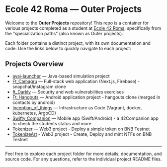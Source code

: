 # Ecole 42 Roma — Outer Projects

Welcome to the **Outer Projects** repository! This repo is a container for various projects completed as a student at [Ecole 42 Roma](https://roma.42.fr/), specifically from the "specialization paths" (also known as Outer projects).

Each folder contains a distinct project, with its own documentation and code. Use the links below to quickly navigate to each project:

## Projects Overview

- [avaj-launcher](avaj-launcher/) — Java-based simulation project
- [Ft_Camagru](Ft_Camagru/) — Full-stack web application (Next.js, Firebase) - snapchat/instagram clone
- [ft_Darkly](ft_Darkly/) — Security and web vulnerabilities exercises
- [Ft_Hangouts](Ft_Hangouts/) — Android application project - hangouts clone (merged in contacts by android)
- [Inception_of_things](Inception_of_things/) — Infrastructure as Code (Vagrant, docker, kubernetes, ArgoCD)
- [Swifty_Companion](Swifty_Companion/) — Mobile app (Swift/Android) - a 42Companion app to check the students status and more
- [Tokenizer](Tokenizer/) — Web3 project - Deploy a simple token on BNB Testnet
- [TokenizeArt](TokenizeArt/) - Web3 project - Create, Deploy and mint NTFs on BNB Testnet
---

Feel free to explore each project folder for more details, documentation, and source code. For any questions, refer to the individual project README files.
